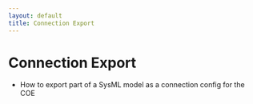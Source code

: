 ```yaml
---
layout: default
title: Connection Export
---
```





# Connection Export

* How to export part of a SysML model as a connection config for the COE







